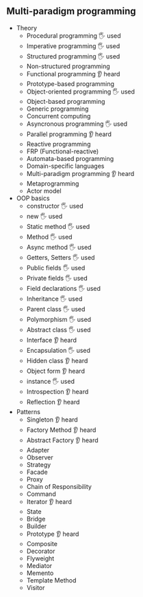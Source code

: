 ## Multi-paradigm programming

- Theory
  - Procedural programming 🖐️ used
  - Imperative programming 🖐️ used
  - Structured programming 🖐️ used
  - Non-structured programming
  - Functional programming 👂 heard
  - Prototype-based programming
  - Object-oriented programming 🖐️ used
  - Object-based programming
  - Generic programming
  - Concurrent computing
  - Asyncronous programming 🖐️ used
  - Parallel programming 👂 heard
  - Reactive programming
  - FRP (Functional-reactive)
  - Automata-based programming
  - Domain-specific languages
  - Multi-paradigm programming 👂 heard
  - Metaprogramming
  - Actor model
- OOP basics
  - constructor 🖐️ used
  - new 🖐️ used
  - Static method 🖐️ used
  - Method 🖐️ used
  - Async method 🖐️ used
  - Getters, Setters 🖐️ used
  - Public fields 🖐️ used
  - Private fields 🖐️ used
  - Field declarations 🖐️ used
  - Inheritance 🖐️ used
  - Parent class 🖐️ used
  - Polymorphism 🖐️ used
  - Abstract class 🖐️ used
  - Interface 👂 heard
  - Encapsulation 🖐️ used
  - Hidden class 👂 heard
  - Object form 👂 heard
  - instance 🖐️ used
  - Introspection 👂 heard
  - Reflection 👂 heard
- Patterns
  - Singleton 👂 heard
  - Factory Method 👂 heard
  - Abstract Factory 👂 heard
  - Adapter
  - Observer
  - Strategy
  - Facade
  - Proxy
  - Chain of Responsibility
  - Command
  - Iterator 👂 heard
  - State
  - Bridge
  - Builder
  - Prototype 👂 heard
  - Composite
  - Decorator
  - Flyweight
  - Mediator
  - Memento
  - Template Method
  - Visitor
